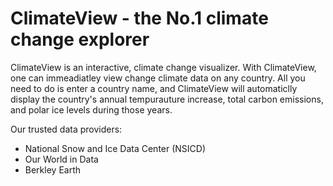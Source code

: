 # ClimateView - the No.1 climate change explorer

ClimateView is an interactive, climate change visualizer. With ClimateView, one can immeadiatley view change climate data
on any country. All you need to do is enter a country name, and ClimateView will automaticlly display the country's annual tempurauture increase, total carbon emissions, and polar ice levels during those years. 

Our trusted data providers:
- National Snow and Ice Data Center (NSICD)
- Our World in Data
- Berkley Earth



